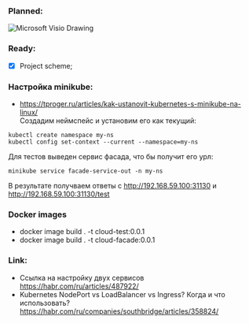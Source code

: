 ### Planned:
![Microsoft Visio Drawing](https://github.com/DDobrovolskiy/project_cloud_k8s/assets/65667662/601698eb-d20b-4a87-a1f2-add974d5d469)

### Ready:
- [x] Project scheme;

### Настройка minikube:
- https://tproger.ru/articles/kak-ustanovit-kubernetes-s-minikube-na-linux/  
Создадим неймспейс и установим его как текущий:
```shell
kubectl create namespace my-ns
kubectl config set-context --current --namespace=my-ns
```
Для тестов выведен сервис фасада, что бы получит его урл:
```shell
minikube service facade-service-out -n my-ns
```
В результате получваем ответы с http://192.168.59.100:31130 и http://192.168.59.100:31130/test

### Docker images
- docker image build . -t cloud-test:0.0.1
- docker image build . -t cloud-facade:0.0.1

### Link:
- Ссылка на настройку двух сервисов https://habr.com/ru/articles/487922/
- Kubernetes NodePort vs LoadBalancer vs Ingress? Когда и что использовать? https://habr.com/ru/companies/southbridge/articles/358824/
